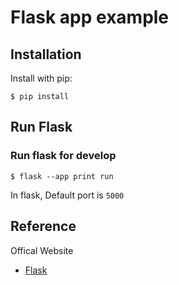 # Flask app example

## Installation

Install with pip:

```
$ pip install
```

## Run Flask

### Run flask for develop
```
$ flask --app print run
```
In flask, Default port is `5000`


## Reference

Offical Website

- [Flask](http://flask.pocoo.org/)
